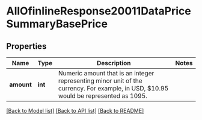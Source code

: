 # AllOfinlineResponse20011DataPriceSummaryBasePrice

## Properties
Name | Type | Description | Notes
------------ | ------------- | ------------- | -------------
**amount** | **int** | Numeric amount that is an integer representing minor unit of the currency. For example, in USD, $10.95 would be represented as 1095.  | 

[[Back to Model list]](../README.md#documentation-for-models) [[Back to API list]](../README.md#documentation-for-api-endpoints) [[Back to README]](../README.md)

